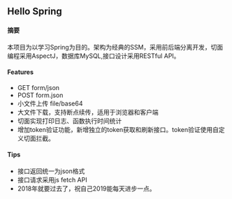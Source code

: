 ## Hello Spring

#### 摘要

本项目为以学习Spring为目的。架构为经典的SSM，采用前后端分离开发，切面编程采用AspectJ，数据库MySQL,接口设计采用RESTful API。

#### Features

- GET form/json
- POST form.json
- 小文件上传 file/base64
- 大文件下载，支持断点续传，适用于浏览器和客户端
- 切面实现打印日志、函数执行时间统计
- 增加token验证功能，新增独立的token获取和刷新接口。token验证使用自定义切面拦截。

#### Tips

- 接口返回统一为json格式
- 接口请求采用js fetch API
- 2018年就要过去了，祝自己2019能每天进步一点。